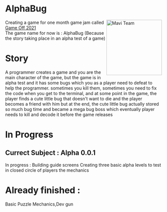 # AlphaBug
<img src="" align="right"
     alt="Mavi Team" width="178" height="178">

Creating a game for one month game jam called [Game Off 2021](https://itch.io/jam/game-off-2021)   
The game name for now is : AlphaBug (Because the story taking place in an alpha test of a game)

# Story  
A programmer creates a game and you are the main character of the game, but the game is in alpha test and it has some bugs which you as a player need to defeat to help the programmer.
sometimes you kill them, sometimes you need to fix the code when you get to the terminal, and at some point in the game, the player finds a cute little bug that doesn't want to die and the player becomes a friend with him but at the end, the cute little bug actually stored so much bug time and became a mega bug boss which eventually player needs to kill and decode it before the game releases

# In Progress
## Currect Subject : Alpha 0.0.1
In progress : Building guide screens
Creating three basic alpha levels to test in closed circle of players the mechanics
# Already finished : 
Basic Puzzle Mechanics,Dev gun

